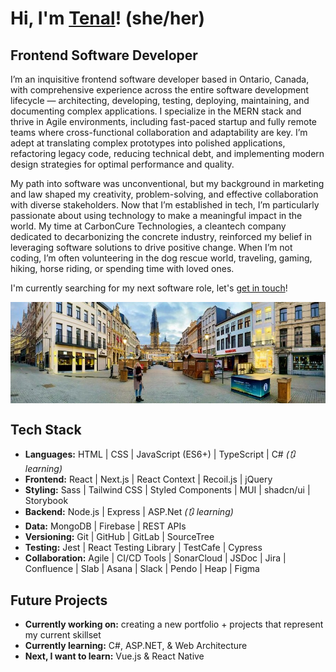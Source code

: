# Hi, I'm [Tenal](https://tenalbourchier.com/)! (she/her)


## Frontend Software Developer 

I’m an inquisitive frontend software developer based in Ontario, Canada, with comprehensive experience across the entire software development lifecycle — architecting, developing, testing, deploying, maintaining, and documenting complex applications. I specialize in the MERN stack and thrive in Agile environments, including fast-paced startup and fully remote teams where cross-functional collaboration and adaptability are key. I’m adept at translating complex prototypes into polished applications, refactoring legacy code, reducing technical debt, and implementing modern design strategies for optimal performance and quality.

My path into software was unconventional, but my background in marketing and law shaped my creativity, problem-solving, and effective collaboration with diverse stakeholders. Now that I’m established in tech, I’m particularly passionate about using technology to make a meaningful impact in the world. My time at CarbonCure Technologies, a cleantech company dedicated to decarbonizing the concrete industry, reinforced my belief in leveraging software solutions to drive positive change. When I’m not coding, I’m often volunteering in the dog rescue world, traveling, gaming, hiking, horse riding, or spending time with loved ones.

I'm currently searching for my next software role, let's [get in touch](https://calendly.com/tenalbourchier)! 

<p align="center">   
   <img align="center" src="./tenal-in-antwerp.jpg" alt="Tenal standing in an empty street in Antwerp, Belgium">
</p>


## Tech Stack

- **Languages:** HTML | CSS | JavaScript (ES6+) | TypeScript | C# _(🔃 learning)_
- **Frontend:** React | Next.js | React Context | Recoil.js | jQuery 
- **Styling:** Sass | Tailwind CSS | Styled Components | MUI | shadcn/ui | Storybook
- **Backend:** Node.js | Express | ASP.Net _(🔃 learning)_   
- **Data:** MongoDB | Firebase | REST APIs
- **Versioning:** Git | GitHub | GitLab | SourceTree
- **Testing:** Jest | React Testing Library | TestCafe | Cypress   
- **Collaboration:** Agile | CI/CD Tools | SonarCloud | JSDoc | Jira | Confluence | Slab | Asana | Slack | Pendo | Heap | Figma

    
## Future Projects

- **Currently working on:** creating a new portfolio + projects that represent my current skillset      
- **Currently learning:** C#, ASP.NET, & Web Architecture
- **Next, I want to learn:** Vue.js & React Native
